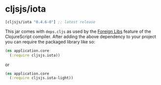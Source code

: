 # cljsjs/iota

[](dependency)
```clojure
[cljsjs/iota "0.4.6-0"] ;; latest release
```
[](/dependency)

This jar comes with `deps.cljs` as used by the [Foreign Libs][flibs] feature of the ClojureScript compiler. After adding the above dependency to your project you can require the packaged library like so:

```clojure
(ns application.core
  (:require cljsjs.iota))
```
or
```clojure
(ns application.core
  (:require cljsjs.iota-light))
```

[flibs]: https://clojurescript.org/reference/packaging-foreign-deps
